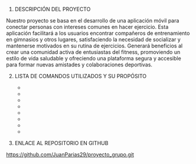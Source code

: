 1. DESCRIPCIÓN DEL PROYECTO

Nuestro proyecto se basa en el desarrollo de una aplicación móvil para conectar personas con intereses comunes en hacer ejercicio. Esta aplicación facilitará a los usuarios encontrar compañeros de entrenamiento en gimnasios y otros lugares, satisfaciendo la necesidad de socializar y mantenerse motivados en su rutina de ejercicios. Generará beneficios al crear una comunidad activa de entusiastas del fitness, promoviendo un estilo de vida saludable y ofreciendo una plataforma segura y accesible para formar nuevas amistades y colaboraciones deportivas.

2. LISTA DE COMANDOS UTILIZADOS Y SU PROPÓSITO

    -
    -
    -
    -
    -
    -
    -
    -


3. ENLACE AL REPOSITORIO EN GITHUB

https://github.com/JuanParias29/proyecto_grupo.git